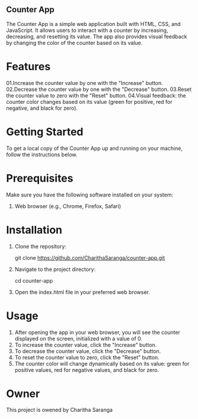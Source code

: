 ## Counter App

The Counter App is a simple web application built with HTML, CSS, and JavaScript. It allows users to interact with a counter by increasing, decreasing, and resetting its value. The app also provides visual feedback by changing the color of the counter based on its value.


# Features

01.Increase the counter value by one with the "Increase" button.
02.Decrease the counter value by one with the "Decrease" button.
03.Reset the counter value to zero with the "Reset" button.
04.Visual feedback: the counter color changes based on its value (green for positive, red for negative, and black for zero).

# Getting Started

To get a local copy of the Counter App up and running on your machine, follow the instructions below.

# Prerequisites

Make sure you have the following software installed on your system:

01. Web browser (e.g., Chrome, Firefox, Safari)

# Installation

01. Clone the repository:


    git clone https://github.com/CharithaSaranga/counter-app.git

02. Navigate to the project directory:

    cd counter-app
    
03. Open the index.html file in your preferred web browser.


# Usage

01. After opening the app in your web browser, you will see the counter displayed on the screen, initialized with a value of 0.
02. To increase the counter value, click the "Increase" button.
03. To decrease the counter value, click the "Decrease" button.
04. To reset the counter value to zero, click the "Reset" button.
05. The counter color will change dynamically based on its value: green for positive values, red for negative values, and black for zero.

# Owner
This project is owened by Charitha Saranga

